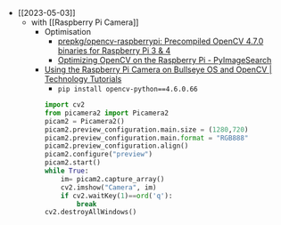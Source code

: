 - [[2023-05-03]]
	- with [[Raspberry Pi Camera]]
		- Optimisation
			- [prepkg/opencv-raspberrypi: Precompiled OpenCV 4.7.0 binaries for Raspberry Pi 3 & 4](https://github.com/prepkg/opencv-raspberrypi)
			- [Optimizing OpenCV on the Raspberry Pi - PyImageSearch](https://pyimagesearch.com/2017/10/09/optimizing-opencv-on-the-raspberry-pi/)
		- [Using the Raspberry Pi Camera on Bullseye OS and OpenCV | Technology Tutorials](https://toptechboy.com/using-the-raspberry-pi-camera-on-bullseye-os-and-opencv/)
			- `pip install opencv-python==4.6.0.66`
			```python
			import cv2
			from picamera2 import Picamera2
			picam2 = Picamera2()
			picam2.preview_configuration.main.size = (1280,720)
			picam2.preview_configuration.main.format = "RGB888"
			picam2.preview_configuration.align()
			picam2.configure("preview")
			picam2.start()
			while True:
				im= picam2.capture_array()
				cv2.imshow("Camera", im)
				if cv2.waitKey(1)==ord('q'):
					break
			cv2.destroyAllWindows()
			```